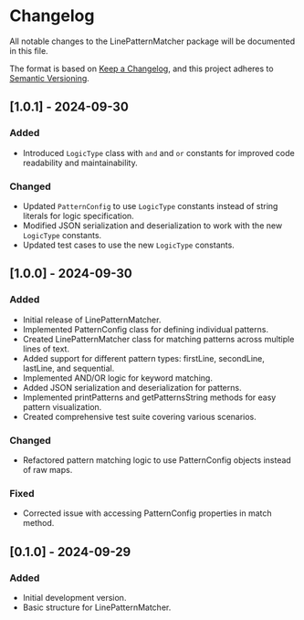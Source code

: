 # Changelog

All notable changes to the LinePatternMatcher package will be documented in this file.

The format is based on [Keep a Changelog](https://keepachangelog.com/en/1.0.0/),
and this project adheres to [Semantic Versioning](https://semver.org/spec/v2.0.0.html).

## [1.0.1] - 2024-09-30

### Added
- Introduced `LogicType` class with `and` and `or` constants for improved code readability and maintainability.

### Changed
- Updated `PatternConfig` to use `LogicType` constants instead of string literals for logic specification.
- Modified JSON serialization and deserialization to work with the new `LogicType` constants.
- Updated test cases to use the new `LogicType` constants.

## [1.0.0] - 2024-09-30

### Added
- Initial release of LinePatternMatcher.
- Implemented PatternConfig class for defining individual patterns.
- Created LinePatternMatcher class for matching patterns across multiple lines of text.
- Added support for different pattern types: firstLine, secondLine, lastLine, and sequential.
- Implemented AND/OR logic for keyword matching.
- Added JSON serialization and deserialization for patterns.
- Implemented printPatterns and getPatternsString methods for easy pattern visualization.
- Created comprehensive test suite covering various scenarios.

### Changed
- Refactored pattern matching logic to use PatternConfig objects instead of raw maps.

### Fixed
- Corrected issue with accessing PatternConfig properties in match method.

## [0.1.0] - 2024-09-29

### Added
- Initial development version.
- Basic structure for LinePatternMatcher.

